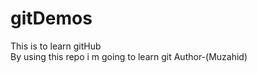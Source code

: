 # gitDemos
This is to learn gitHub
<br>
By using this repo i m going to learn git
Author-(Muzahid)

